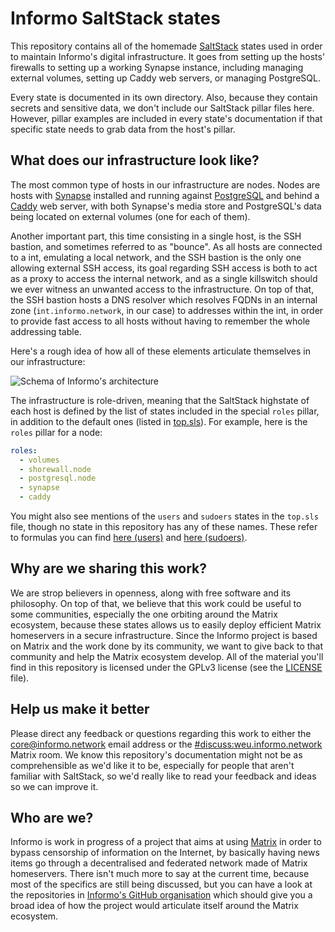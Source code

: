 # Informo SaltStack states

This repository contains all of the homemade [SaltStack](https://saltstack.com/salt-open-source/) states used in order to maintain Informo's digital infrastructure. It goes from setting up the hosts' firewalls to setting up a working Synapse instance, including managing external volumes, setting up Caddy web servers, or managing PostgreSQL.

Every state is documented in its own directory. Also, because they contain secrets and sensitive data, we don't include our SaltStack pillar files here. However, pillar examples are included in every state's documentation if that specific state needs to grab data from the host's pillar.

## What does our infrastructure look like?

The most common type of hosts in our infrastructure are nodes. Nodes are hosts with [Synapse](https://github.com/matrix-org/synapse) installed and running against [PostgreSQL](https://www.postgresql.org/) and behind a [Caddy](https://caddyserver.com/) web server, with both Synapse's media store and PostgreSQL's data being located on external volumes (one for each of them).

Another important part, this time consisting in a single host, is the SSH bastion, and sometimes referred to as "bounce". As all hosts are connected to a int, emulating a local network, and the SSH bastion is the only one allowing external SSH access, its goal regarding SSH access is both to act as a proxy to access the internal network, and as a single killswitch should we ever witness an unwanted access to the infrastructure. On top of that, the SSH bastion hosts a DNS resolver which resolves FQDNs in an internal zone (`int.informo.network`, in our case) to addresses within the int, in order to provide fast access to all hosts without having to remember the whole addressing table.

Here's a rough idea of how all of these elements articulate themselves in our infrastructure:

![Schema of Informo's architecture](https://user-images.githubusercontent.com/34184120/43662966-fc8dab54-9767-11e8-8f9e-7e21fef65fa8.png)

The infrastructure is role-driven, meaning that the SaltStack highstate of each host is defined by the list of states included in the special `roles` pillar, in addition to the default ones (listed in [top.sls](/top.sls)). For example, here is the `roles` pillar for a node:

```yaml
roles:
  - volumes
  - shorewall.node
  - postgresql.node
  - synapse
  - caddy
```

You might also see mentions of the `users` and `sudoers` states in the `top.sls` file, though no state in this repository has any of these names. These refer to formulas you can find [here (users)](https://github.com/saltstack-formulas/users-formula) and [here (sudoers)](https://github.com/saltstack-formulas/sudoers-formula).

## Why are we sharing this work?

We are strop believers in openness, along with free software and its philosophy. On top of that, we believe that this work could be useful to some communities, especially the one orbiting around the Matrix ecosystem, because these states allows us to easily deploy efficient Matrix homeservers in a secure infrastructure. Since the Informo project is based on Matrix and the work done by its community, we want to give back to that community and help the Matrix ecosystem develop. All of the material you'll find in this repository is licensed under the GPLv3 license (see the [LICENSE](/LICENSE) file).

## Help us make it better

Please direct any feedback or questions regarding this work to either the <core@informo.network> email address or the [#discuss:weu.informo.network](https://matrix.to/#/#discuss:weu.informo.network) Matrix room. We know this repository's documentation might not be as comprehensible as we'd like it to be, especially for people that aren't familiar with SaltStack, so we'd really like to read your feedback and ideas so we can improve it.

## Who are we?

Informo is work in progress of a project that aims at using [Matrix](https://matrix.org) in order to bypass censorship of information on the Internet, by basically having news items go through a decentralised and federated network made of Matrix homeservers. There isn't much more to say at the current time, because most of the specifics are still being discussed, but you can have a look at the repositories in [Informo's GitHub organisation](https://github.com/Informo) which should give you a broad idea of how the project would articulate itself around the Matrix ecosystem.
